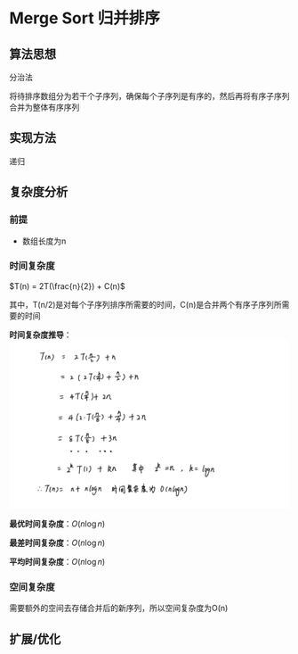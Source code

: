 # Merge Sort 归并排序

## 算法思想

分治法

将待排序数组分为若干个子序列，确保每个子序列是有序的，然后再将有序子序列合并为整体有序序列

## 实现方法

递归

## 复杂度分析

### 前提

* 数组长度为n

### 时间复杂度

$T(n) = 2T(\frac{n}{2}) + C(n)$

其中，T(n/2)是对每个子序列排序所需要的时间，C(n)是合并两个有序子序列所需要的时间

**时间复杂度推导**：
![](imgs/img.png)

**最优时间复杂度**：$O(n\log n)$

**最差时间复杂度**：$O(n\log n)$

**平均时间复杂度**：$O(n\log n)$

### 空间复杂度

需要额外的空间去存储合并后的新序列，所以空间复杂度为O(n)

## 扩展/优化
